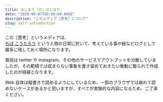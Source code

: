 ```yaml
---
title: はじまり「の」はじまり
date: "2020-06-07T00:00:00.000Z"
description: "このメディア［思考］について"
slug: self-introduction
---
```


この［思考］というメディアは、  
[ちば こうたろう](https://github.com/uruha/zenryaku-profile) という人物の日常に於いて、考えている事や絵などログとして雑多に残しておく場所になります。

普段は twitter や instagram、その他のサービスでアウトプットを分散していましたが、その範疇では収まらない事象を書き留めておきたい衝動に駆られて作成したのが経緯となります。

Web 自体は縦書きで読めるようにしているため、一部のブラウザでは崩れて読めないケースがあるかと思いますが、すべてが実験的な内容になるため、ご了承ください。
